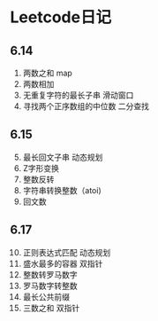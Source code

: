 # Leetcode日记
## 6.14
1. 两数之和 map
2. 两数相加
3. 无重复字符的最长子串 滑动窗口
4. 寻找两个正序数组的中位数 二分查找

## 6.15
5. 最长回文子串  动态规划  
6.   Z字形变换  
7.  整数反转  
8.  字符串转换整数（atoi)  
9.  回文数   

## 6.17
10. 正则表达式匹配 动态规划
11. 盛水最多的容器 双指针
12. 整数转罗马数字
13. 罗马数字转整数
14. 最长公共前缀
15. 三数之和 双指针